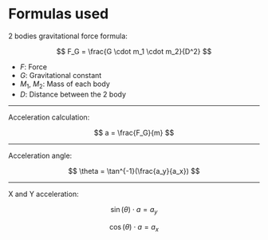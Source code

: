 # Formulas used

2 bodies gravitational force formula:

$$
F_G = \frac{G \cdot m_1 \cdot m_2}{D^2}
$$

- $F$: Force
- $G$: Gravitational constant
- $M_1$, $M_2$: Mass of each body
- $D$: Distance between the 2 body

___

Acceleration calculation:

$$
a = \frac{F_G}{m}
$$

___

Acceleration angle:

$$
\theta = \tan^{-1}(\frac{a_y}{a_x})
$$

___

X and Y acceleration:

$$
\sin(\theta) \cdot a = a_y
$$

$$
\cos(\theta) \cdot a = a_x
$$
